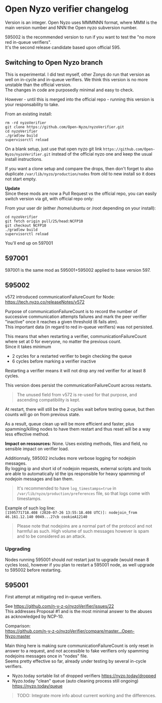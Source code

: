 # Open Nyzo verifier changelog

Version is an integer. Open Nyzo uses MMMNNN format, where MMM is the main version number and NNN the Open nyzo subversion number. 

595002 is the recommended version to run if you want to test the "no more red in-queue verifiers".  
It's the second release candidate based upon official 595.

## Switching to Open Nyzo branch

This is experimental. I did test myself, other Zonys do run that version as well on in-cycle and in-queue verifiers. We think this version is no more unstable than the official version.  
The changes in code are purposedly minimal and easy to check.  

However - until this is merged into the official repo - running this version is your responsability to take. 

From an existing install:
```
rm -rd nyzoVerifier 
git clone https://github.com/Open-Nyzo/nyzoVerifier.git
cd nyzoVerifier
./gradlew build
supervisorctl reload
```

On a blank setup, just use that open nyzo git link `https://github.com/Open-Nyzo/nyzoVerifier.git` instead of the official nyzo one and keep the usual install instructions.

If you want a clone setup and compare the drops, then don't forget to also duplicate `/var/lib/nyzo/production/nodes` from old to new install so it does not start empty.

**Update**  
Since these mods are now a Pull Request vs the official repo, you can easily switch version via git, with official repo only:

From your user dir (either /home/ubuntu or /root depending on your install):

```
cd nyzoVerifier
git fetch origin pull/25/head:NCFP10
git checkout NCFP10
./gradlew build
supervisorctl reload
```

You'll end up on 597001

## 597001

597001 is the same mod as 595001+595002 applied to base version 597.

## 595002

v572 introduced communicationFailureCount for Node: https://tech.nyzo.co/releaseNotes/v572

Purpose of communicationFailureCount is to record the number of successive communication attempts failures and mark the peer verifier "inactive" once it reaches a given threshold (6 fails atm).    
This important data (in regard to red in-queue verifiers) was not persisted.

This means that when restarting a verifier, communicationFailureCount where set at 0 for everyone, no matter the previous count.    
Since it takes minimum     
- 2 cycles for a restarted verifier to begin checking the queue  
- 6 cycles before marking a verifier inactive

Restarting  a verifier means it will not drop any red verifier for at least 8 cycles.   

This version does persist the communicationFailureCount across restarts.

> The unused field from v572 is re-used for that purpose, and ascending compatibility is kept.

At restart, there will still be the 2 cycles wait before testing queue, but then counts will go on from previous state.

As a result, queue clean up will be more efficient and faster, plus spamming/killing nodes to have them restart and thus reset will be a way less effective method.

**Impact on ressources:** None. Uses existing methods, files and field, no sensible impact on verifier load.


Additionnaly, 595002 includes more verbose logging for nodejoin messages.   
By logging ip and short id of nodejoin requests, external scripts and tools are able to automatically id the ips responsible for heavy spamming of nodejoin messages and ban them.
> It's recommended to have `log_timestamps=true` in `/var/lib/nyzo/production/preferences` file, so that logs come with timestamps.

Example of such log line:  
`[1595771718.408 (2020-07-26 13:55:18.408 UTC)]: nodejoin_from 46.161.12.140 0049...27cb cookieA12140`

> Please note that nodejoins are a normal part of the protocol and not harmful as such. High volume of such messages however is spam and to be considered as an attack.



### Upgrading

Nodes running 595001 should *not* restart just to upgrade (would mean 8 cycles loss), however if you plan to restart a 595001 node, as well upgrade to 595002 before restarting.  



## 595001

First attempt at mitigating red in-queue verifiers.    
 
See https://github.com/n-y-z-o/nyzoVerifier/issues/22  
This addresses Proposal #1 and is the most minimal answer to the abuses as acknowledged by NCP-10.

Comparison:  
https://github.com/n-y-z-o/nyzoVerifier/compare/master...Open-Nyzo:master

Main thing here is making sure communicationFailureCount is only reset in answer to a request, and not accessible to fake verifiers only spamming nodejoins messages once in "nodes" file.  
Seems pretty effective so far, already under testing by several in-cycle verifiers. 

- Nyzo.today sortable list of dropped verifiers https://nyzo.today/dropped
- Nyzo.today "clean" queue (auto cleaning process still ongoing) https://nyzo.today/queue

> TODO: Integrate more info about current working and the differences. 

